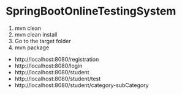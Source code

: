 # SpringBootOnlineTestingSystem

1. mvn clean
2. mvn clean install
3. Go to the target folder
4. mvn package

- http://localhost:8080/registration
- http://localhost:8080/login
- http://localhost:8080/student
- http://localhost:8080/student/test
- http://localhost:8080/student/category-subCategory

